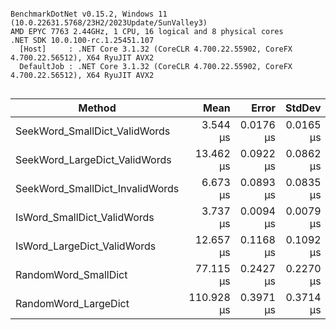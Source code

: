 ```

BenchmarkDotNet v0.15.2, Windows 11 (10.0.22631.5768/23H2/2023Update/SunValley3)
AMD EPYC 7763 2.44GHz, 1 CPU, 16 logical and 8 physical cores
.NET SDK 10.0.100-rc.1.25451.107
  [Host]     : .NET Core 3.1.32 (CoreCLR 4.700.22.55902, CoreFX 4.700.22.56512), X64 RyuJIT AVX2
  DefaultJob : .NET Core 3.1.32 (CoreCLR 4.700.22.55902, CoreFX 4.700.22.56512), X64 RyuJIT AVX2


```
| Method                          | Mean       | Error     | StdDev    | Gen0   | Allocated |
|-------------------------------- |-----------:|----------:|----------:|-------:|----------:|
| SeekWord_SmallDict_ValidWords   |   3.544 μs | 0.0176 μs | 0.0165 μs | 0.0725 |    1224 B |
| SeekWord_LargeDict_ValidWords   |  13.462 μs | 0.0922 μs | 0.0862 μs | 0.0610 |    1224 B |
| SeekWord_SmallDict_InvalidWords |   6.673 μs | 0.0893 μs | 0.0835 μs | 0.0687 |    1256 B |
| IsWord_SmallDict_ValidWords     |   3.737 μs | 0.0094 μs | 0.0079 μs | 0.0725 |    1224 B |
| IsWord_LargeDict_ValidWords     |  12.657 μs | 0.1168 μs | 0.1092 μs | 0.0610 |    1224 B |
| RandomWord_SmallDict            |  77.115 μs | 0.2427 μs | 0.2270 μs |      - |     408 B |
| RandomWord_LargeDict            | 110.928 μs | 0.3971 μs | 0.3714 μs |      - |     428 B |
